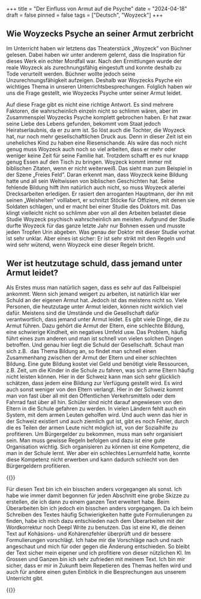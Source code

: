 +++
title = "Der Einfluss von Armut auf die Psyche"
date = "2024-04-18"
draft = false
pinned = false
tags = ["Deutsch", "Woyzeck"]
+++
## Wie Woyzecks Psyche an seiner Armut zerbricht

Im Unterricht haben wir letztens das Theaterstück „Woyzeck” von Büchner gelesen. Dabei haben wir unter anderem gelernt, dass die Inspiration für dieses Werk ein echter Mordfall war. Nach den Ermittlungen wurde der reale Woyzeck als zurechnungsfähig eingestuft und konnte deshalb zu Tode verurteilt werden. Büchner wollte jedoch seine Unzurechnungsfähigkeit aufzeigen. Deshalb war Woyzecks Psyche ein wichtiges Thema in unseren Unterrichtsbesprechungen. Folglich haben wir uns die Frage gestellt, wie Woyzecks Psyche unter seiner Armut leidet.

Auf diese Frage gibt es nicht eine richtige Antwort. Es sind mehrere Faktoren, die wahrscheinlich einzeln nicht so schlimm wären, aber im Zusammenspiel Woyzecks Psyche komplett gebrochen haben. Er hat zwar seine Liebe des Lebens gefunden, bekommt vom Staat jedoch Heiratserlaubnis, da er zu arm ist. So löst auch die Tochter, die Woyzeck hat, nur noch mehr gesellschaftlichen Druck aus. Denn in dieser Zeit ist ein uneheliches Kind zu haben eine Riesenschande. Als wäre das noch nicht genug muss Woyzeck auch noch so viel arbeiten, dass er mehr oder weniger keine Zeit für seine Familie hat. Trotzdem schafft er es nur knapp genug Essen auf den Tisch zu bringen. Woyzeck kommt immer mit biblischen Zitaten, wenn er nicht weiterweiß. Das sieht man zum Beispiel in der Szene „Freies Feld”. Daran erkennt man, dass Woyzeck keine Bildung hatte und all sein Weltwissen von biblischen Geschichten hat. Seine fehlende Bildung hilft ihm natürlich auch nicht, so muss Woyzeck allerlei Drecksarbeiten erledigen. Er rasiert den arroganten Hauptmann, der ihn mit seinen „Weisheiten” volllabert, er schnitzt Stöcke für Offiziere, mit denen sie Soldaten schlagen, und er macht bei einer Studie des Doktors mit. Das klingt vielleicht nicht so schlimm aber von all den Arbeiten belastet diese Studie Woyzeck psychisch wahrscheinlich am meisten. Aufgrund der Studie durfte Woyzeck für das ganze letzte Jahr nur Bohnen essen und musste jeden Tropfen Urin abgeben. Was genau der Doktor mit dieser Studie vorhat ist sehr unklar. Aber eines ist sicher: Er ist sehr strikt mit den Regeln und wird sehr wütend, wenn Woyzeck eine dieser Regeln bricht.

## Wer ist heutzutage schuld, dass jemand unter Armut leidet?

Als Erstes muss man natürlich sagen, dass es sehr auf das Fallbeispiel ankommt. Wenn sich jemand weigert zu arbeiten, ist natürlich klar wer Schuld an der eigenen Armut hat. Jedoch ist das meistens nicht so. Viele Personen, die heutzutage unter Armut leiden, können nicht wirklich viel dafür. Meistens sind die Umstände und die Gesellschaft dafür verantwortlich, dass jemand unter Armut leidet. Es gibt viele Dinge, die zu Armut führen. Dazu gehört die Armut der Eltern, eine schlechte Bildung, eine schwierige Kindheit, ein negatives Umfeld usw. Das Problem, häufig führt eines zum anderen und man ist schnell von vielen solchen Dingen betroffen. Und genau hier liegt die Schuld der Gesellschaft. Schaut man sich z.B.  das Thema Bildung an, so findet man schnell einen Zusammenhang zwischen der Armut der Eltern und einer schlechten Bildung. Eine gute Bildung kostet viel Geld und benötigt viele Ressourcen, z.B. Zeit, um die Kinder in die Schule zu fahren, was sich arme Eltern häufig nicht leisten können. Hier in der Schweiz kann man sich sehr glücklich schätzen, dass jedem eine Bildung zur Verfügung gestellt wird. Es wird auch sonst weniger von den Eltern verlangt. Hier in der Schweiz kommt man von fast über all mit den Öffentlichen Verkehrsmitteln oder dem Fahrrad fast über all hin. Schüler sind nicht darauf angewiesen von den Eltern in die Schule gefahren zu werden. In vielen Ländern fehlt auch ein System, mit dem armen Leuten geholfen wird. Und auch wenn das hier in der Schweiz existiert und auch ziemlich gut ist, gibt es noch Fehler, durch die es Teilen der armen Leute nicht möglich ist, von der Sozialhilfe zu profitieren. Um Bürgergelder zu bekommen, muss man sehr organisiert sein. Man muss gewisse Regeln befolgen und dazu ist eine gute Organisation wichtig. Sich organisieren zu können ist eine Kompetenz, die man in der Schule lernt. Wer aber ein schlechtes Lernumfeld hatte, konnte diese Kompetenz nicht erwerben und kann dadurch schlecht von den Bürgergeldern profitieren.

{{</box>}}

Für diesen Text bin ich ein bisschen anders vorgegangen als sonst. Ich habe wie immer damit begonnen für jeden Abschnitt eine grobe Skizze zu erstellen, die ich dann zu einem ganzen Text erweitert habe. Beim Überarbeiten bin ich jedoch ein bisschen anders vorgegangen. Da ich beim Schreiben des Textes häufig Schwierigkeiten hatte gute Formulierungen zu finden, habe ich mich dazu entschieden nach dem Überarbeiten mit der Wordkorrektur noch Deepl Write zu benutzen. Das ist eine KI, die deinen Text auf Kohäsions- und Kohärenzfehler überprüft und dir bessere Formulierungen vorschlägt. Ich habe mir die Vorschläge nach und nach angeschaut und mich für oder gegen die Änderung entschieden. So bleibt der Text sicher mein eigener und ich profitiere von dieser nützlichen KI. Im Grossen und Ganzen bin ich sehr zufrieden mit meinem Text. Ich bin mir sicher, dass er mir in Zukunft beim Repetieren des Themas helfen wird und auch für andere einen guten Einblick in die Besprechungen aus unserem Unterricht gibt. 

{{</box>}}